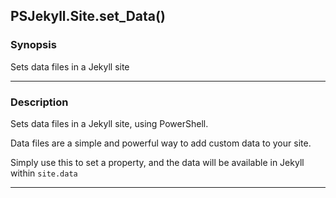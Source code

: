 PSJekyll.Site.set_Data()
------------------------

### Synopsis
Sets data files in a Jekyll site

---

### Description

Sets data files in a Jekyll site, using PowerShell.

Data files are a simple and powerful way to add custom data to your site. 

Simply use this to set a property, and the data will be available in Jekyll within `site.data`

---
